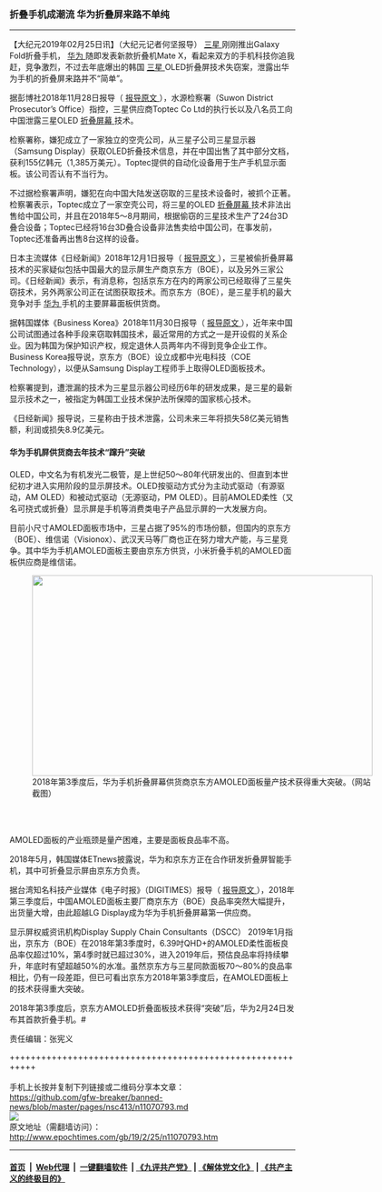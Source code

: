 ### 折叠手机成潮流 华为折叠屏来路不单纯
------------------------

<p>
 【大纪元2019年02月25日讯】（大纪元记者何坚报导）
 <a href="http://www.epochtimes.com/gb/tag/%E4%B8%89%E6%98%9F.html">
  三星
 </a>
 刚刚推出Galaxy Fold折叠手机，
 <a href="http://www.epochtimes.com/gb/tag/%E5%8D%8E%E4%B8%BA.html">
  华为
 </a>
 随即发表新款折叠机Mate X，看起来双方的手机科技你追我赶，竞争激烈，不过去年底爆出的韩国
 <a href="http://www.epochtimes.com/gb/tag/%E4%B8%89%E6%98%9F.html">
  三星
 </a>
 OLED折叠屏技术失窃案，泄露出华为手机的折叠屏来路并不“简单”。
</p>
<p>
 据彭博社2018年11月28日报导（
 <a href="https://www.bloomberg.com/news/articles/2018-11-29/south-korea-charges-11-with-selling-samsung-technology-to-china" rel="noopener noreferrer" target="_blank">
  报导原文
 </a>
 ），水源检察署（Suwon District Prosecutor’s Office）指控，三星供应商Toptec Co Ltd的执行长以及八名员工向中国泄露三星OLED
 <a href="http://www.epochtimes.com/gb/tag/%E6%8A%98%E5%8F%A0%E5%B1%8F%E5%B9%95.html">
  折叠屏幕
 </a>
 技术。
</p>
<p>
 检察署称，嫌犯成立了一家独立的空壳公司，从三星子公司三星显示器（Samsung Display）获取OLED折叠技术信息，并在中国出售了其中部分文档，获利155亿韩元（1,385万美元）。Toptec提供的自动化设备用于生产手机显示面板。该公司否认有不当行为。
</p>
<p>
 不过据检察署声明，嫌犯在向中国大陆发送窃取的三星技术设备时，被抓个正著。检察署表示，Toptec成立了一家空壳公司，将三星的OLED
 <a href="http://www.epochtimes.com/gb/tag/%E6%8A%98%E5%8F%A0%E5%B1%8F%E5%B9%95.html">
  折叠屏幕
 </a>
 技术非法出售给中国公司，并且在2018年5～8月期间，根据偷窃的三星技术生产了24台3D叠合设备；Toptec已经将16台3D叠合设备非法售卖给中国公司，在事发前，Toptec还准备再出售8台这样的设备。
</p>
<p>
 日本主流媒体《日经新闻》2018年12月1日报导（
 <a href="https://asia.nikkei.com/Business/Companies/Samsung-faces-5.8bn-loss-in-sales-after-tech-leak" rel="noopener noreferrer" target="_blank">
  报导原文
 </a>
 ），三星被偷折叠屏幕技术的买家疑似包括中国最大的显示屏生产商京东方（BOE），以及另外三家公司。《日经新闻》表示，有消息称，包括京东方在内的两家公司已经取得了三星失窃技术，另外两家公司正在试图获取技术。而京东方（BOE），是三星手机的最大竞争对手
 <a href="http://www.epochtimes.com/gb/tag/%E5%8D%8E%E4%B8%BA.html">
  华为
 </a>
 手机的主要屏幕面板供货商。
</p>
<p>
 据韩国媒体《Business Korea》2018年11月30日报导（
 <a href="http://www.businesskorea.co.kr/news/articleView.html?idxno=27031" rel="noopener noreferrer" target="_blank">
  报导原文
 </a>
 ），近年来中国公司试图通过各种手段来窃取韩国技术，最近常用的方式之一是开设假的关系企业。因为韩国为保护知识产权，规定退休人员两年内不得到竞争企业工作。Business Korea报导说，京东方（BOE）设立成都中光电科技（COE Technology），以便从Samsung Display工程师手上取得OLED面板技术。
</p>
<p>
 检察署提到，遭泄漏的技术为三星显示器公司经历6年的研发成果，是三星的最新显示技术之一，被指定为韩国工业技术保护法所保障的国家核心技术。
</p>
<p>
 《日经新闻》报导说，三星称由于技术泄露，公司未来三年将损失58亿美元销售额，利润或损失8.9亿美元。
</p>
<h4>
 华为手机屏供货商去年技术“蹿升”突破
</h4>
<p>
 OLED，中文名为有机发光二极管，是上世纪50～80年代研发出的、但直到本世纪初才进入实用阶段的显示屏技术。OLED按驱动方式分为主动式驱动（有源驱动，AM OLED）和被动式驱动（无源驱动，PM OLED）。目前AMOLED柔性（又名可挠式或折叠）显示屏是手机等消费类电子产品显示屏的一大发展方向。
</p>
<p>
 目前小尺寸AMOLED面板市场中，三星占据了95%的市场份额，但国内的京东方（BOE）、维信诺（Visionox）、武汉天马等厂商也正在努力增大产能，与三星竞争。其中华为手机AMOLED面板主要由京东方供货，小米折叠手机的AMOLED面板供应商是维信诺。
</p>
<figure class="wp-caption alignnone" id="attachment_11070794" style="width: 600px">
 <a href="http://i.epochtimes.com/assets/uploads/2019/02/3cfa82ef6b94a947d8e059d29d16828e.jpg" rel="noopener noreferrer" target="_blank">
  <img alt="" class="wp-image-11070794 size-full" height="353" src="http://i.epochtimes.com/assets/uploads/2019/02/3cfa82ef6b94a947d8e059d29d16828e.jpg" width="600"/>
 </a>
 <br/><figcaption class="wp-caption-text">
  2018年第3季度后，华为手机折叠屏幕供货商京东方AMOLED面板量产技术获得重大突破。（网站截图）
 </figcaption><br/>
</figure><br/>
<p>
 AMOLED面板的产业瓶颈是量产困难，主要是面板良品率不高。
</p>
<p>
 2018年5月，韩国媒体ETnews披露说，华为和京东方正在合作研发折叠屏智能手机，其中可折叠显示屏由京东方负责。
</p>
<p>
 据台湾知名科技产业媒体《电子时报》（DIGITIMES）报导（
 <a href="https://www.digitimes.com.tw/tech/dt/n/shwnws.asp?CnlID=1&amp;id=0000552553_0ME4QHYH6GIC652DCRTIT" rel="noopener noreferrer" target="_blank">
  报导原文
 </a>
 ），2018年第三季度后，中国AMOLED面板主要厂商京东方（BOE）良品率突然大幅提升，出货量大增，由此超越LG Display成为华为手机折叠屏幕第一供应商。
</p>
<p>
 显示屏权威资讯机构Display Supply Chain Consultants（DSCC） 2019年1月指出，京东方（BOE）在2018年第3季度时，6.39吋QHD+的AMOLED柔性面板良品率仅超过10%，第4季时就已超过30%，进入2019年后，预估良品率将持续攀升，年底时有望超越50%的水准。虽然京东方与三星同款面板70～80%的良品率相比，仍有一段差距，但已可看出京东方2018年第3季度后，在AMOLED面板上的技术获得重大突破。
</p>
<p>
 2018年第3季度后，京东方AMOLED折叠面板技术获得“突破”后，华为2月24日发布其首款折叠手机。#
</p>
<p>
 责任编辑：张宪义
</p>
<p>
</p>

+++++++++++++++++++++++++++++++++++++++++++++++++++++++++++<br/><br/>
手机上长按并复制下列链接或二维码分享本文章：<br/>
https://github.com/gfw-breaker/banned-news/blob/master/pages/nsc413/n11070793.md <br/>
<a href='https://github.com/gfw-breaker/banned-news/blob/master/pages/nsc413/n11070793.md'><img src='https://github.com/gfw-breaker/banned-news/blob/master/pages/nsc413/n11070793.md.png'/></a> <br/>
原文地址（需翻墙访问）：http://www.epochtimes.com/gb/19/2/25/n11070793.htm


------------------------
#### [首页](https://github.com/gfw-breaker/banned-news/blob/master/README.md) &nbsp;|&nbsp; [Web代理](https://github.com/labour-camp/helloworld) &nbsp;|&nbsp; [一键翻墙软件](https://github.com/gfw-breaker/nogfw/blob/master/README.md) &nbsp;| [《九评共产党》](https://github.com/gfw-breaker/9ping.md/blob/master/README.md#九评之一评共产党是什么) | [《解体党文化》](https://github.com/gfw-breaker/jtdwh.md/blob/master/README.md) | [《共产主义的终极目的》](https://github.com/gfw-breaker/gczydzjmd.md/blob/master/README.md)

